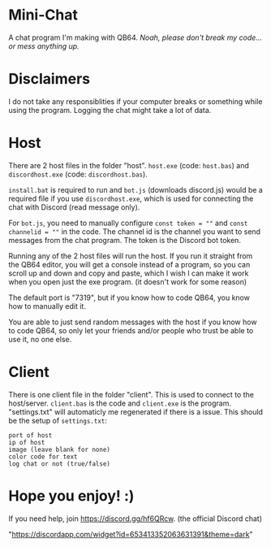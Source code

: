# Mini-Chat
A chat program I'm making with QB64.
*Noah, please don't break my code... or mess anything up.*

# Disclaimers
I do not take any responsiblities if your computer breaks or something while using the program. Logging the chat might take a lot of data.

# Host
There are 2 host files in the folder "host".
`host.exe` (code: `host.bas`) and `discordhost.exe` (code: `discordhost.bas`).

`install.bat` is required to run and `bot.js` (downloads discord.js) would be a required file if you use `discordhost.exe`, which is used for connecting the chat with Discord (read message only). 

For `bot.js`, you need to manually configure `const token = ""` and `const channelid = ""` in the code. The channel id is the channel you want to send messages from the chat program. The token is the Discord bot token.

Running any of the 2 host files will run the host. If you run it straight from the QB64 editor, you will get a console instead of a program, so you can scroll up and down and copy and paste, which I wish I can make it work when you open just the exe program. (it doesn't work for some reason)

The default port is "7319", but if you know how to code QB64, you know how to manually edit it.

You are able to just send random messages with the host if you know how to code QB64, so only let your friends and/or people who trust be able to use it, no one else.

# Client
There is one client file in the folder "client". This is used to connect to the host/server.
`client.bas` is the code and `client.exe` is the program.
"settings.txt" will automaticly me regenerated if there is a issue.
This should be the setup of `settings.txt`:
```
port of host
ip of host
image (leave blank for none)
color code for text
log chat or not (true/false)
```

# Hope you enjoy! :)
If you need help, join https://discord.gg/hf6QRcw. (the official Discord chat)

"https://discordapp.com/widget?id=653413352063631391&theme=dark"
